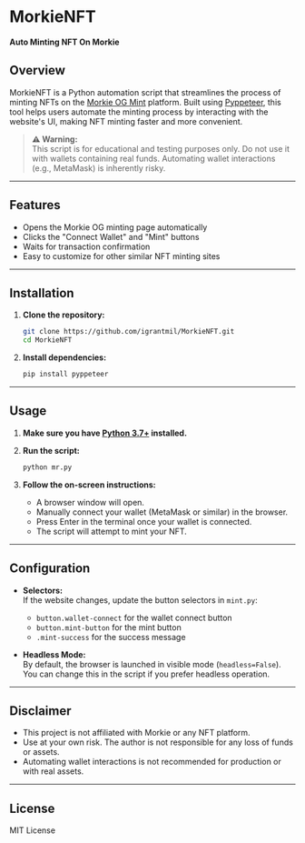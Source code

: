 
# MorkieNFT

**Auto Minting NFT On Morkie**

## Overview

MorkieNFT is a Python automation script that streamlines the process of minting NFTs on the [Morkie OG Mint](https://morkie.xyz/og) platform. Built using [Pyppeteer](https://github.com/pyppeteer/pyppeteer), this tool helps users automate the minting process by interacting with the website's UI, making NFT minting faster and more convenient.

> **⚠️ Warning:**  
> This script is for educational and testing purposes only. Do not use it with wallets containing real funds. Automating wallet interactions (e.g., MetaMask) is inherently risky.

---

## Features

- Opens the Morkie OG minting page automatically
- Clicks the "Connect Wallet" and "Mint" buttons
- Waits for transaction confirmation
- Easy to customize for other similar NFT minting sites

---

## Installation

1. **Clone the repository:**
    ```bash
    git clone https://github.com/igrantmil/MorkieNFT.git
    cd MorkieNFT
    ```

2. **Install dependencies:**
    ```bash
    pip install pyppeteer
    ```

---

## Usage

1. **Make sure you have [Python 3.7+](https://www.python.org/downloads/) installed.**

2. **Run the script:**
    ```bash
    python mr.py
    ```

3. **Follow the on-screen instructions:**
    - A browser window will open.
    - Manually connect your wallet (MetaMask or similar) in the browser.
    - Press Enter in the terminal once your wallet is connected.
    - The script will attempt to mint your NFT.

---

## Configuration

- **Selectors:**  
  If the website changes, update the button selectors in `mint.py`:
    - `button.wallet-connect` for the wallet connect button
    - `button.mint-button` for the mint button
    - `.mint-success` for the success message

- **Headless Mode:**  
  By default, the browser is launched in visible mode (`headless=False`). You can change this in the script if you prefer headless operation.

---

## Disclaimer

- This project is not affiliated with Morkie or any NFT platform.
- Use at your own risk. The author is not responsible for any loss of funds or assets.
- Automating wallet interactions is not recommended for production or with real assets.

---

## License

MIT License


